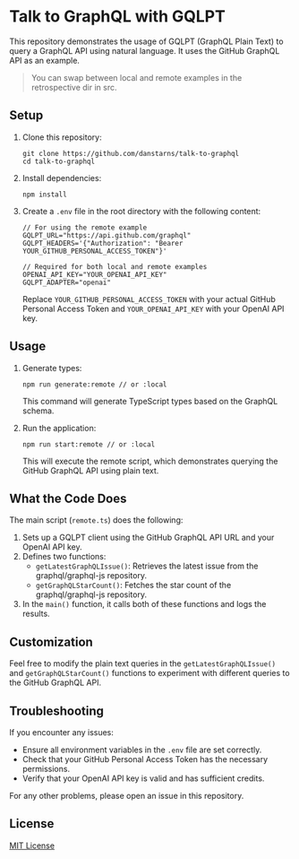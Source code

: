 # Talk to GraphQL with GQLPT

This repository demonstrates the usage of GQLPT (GraphQL Plain Text) to query a GraphQL API using natural language. It uses the GitHub GraphQL API as an example.

> You can swap between local and remote examples in the retrospective dir in src.

## Setup

1. Clone this repository:

   ```
   git clone https://github.com/danstarns/talk-to-graphql
   cd talk-to-graphql
   ```

2. Install dependencies:

   ```
   npm install
   ```

3. Create a `.env` file in the root directory with the following content:

   ```
   // For using the remote example
   GQLPT_URL="https://api.github.com/graphql"
   GQLPT_HEADERS='{"Authorization": "Bearer YOUR_GITHUB_PERSONAL_ACCESS_TOKEN"}'

   // Required for both local and remote examples
   OPENAI_API_KEY="YOUR_OPENAI_API_KEY"
   GQLPT_ADAPTER="openai"
   ```

   Replace `YOUR_GITHUB_PERSONAL_ACCESS_TOKEN` with your actual GitHub Personal Access Token and `YOUR_OPENAI_API_KEY` with your OpenAI API key.

## Usage

1. Generate types:

   ```
   npm run generate:remote // or :local
   ```

   This command will generate TypeScript types based on the GraphQL schema.

2. Run the application:
   ```
   npm run start:remote // or :local
   ```
   This will execute the remote script, which demonstrates querying the GitHub GraphQL API using plain text.

## What the Code Does

The main script (`remote.ts`) does the following:

1. Sets up a GQLPT client using the GitHub GraphQL API URL and your OpenAI API key.
2. Defines two functions:
   - `getLatestGraphQLIssue()`: Retrieves the latest issue from the graphql/graphql-js repository.
   - `getGraphQLStarCount()`: Fetches the star count of the graphql/graphql-js repository.
3. In the `main()` function, it calls both of these functions and logs the results.

## Customization

Feel free to modify the plain text queries in the `getLatestGraphQLIssue()` and `getGraphQLStarCount()` functions to experiment with different queries to the GitHub GraphQL API.

## Troubleshooting

If you encounter any issues:

- Ensure all environment variables in the `.env` file are set correctly.
- Check that your GitHub Personal Access Token has the necessary permissions.
- Verify that your OpenAI API key is valid and has sufficient credits.

For any other problems, please open an issue in this repository.

## License

[MIT License](LICENSE)
